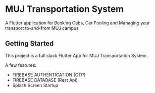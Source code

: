 # MUJ Transportation System

A Flutter application for Booking Cabs, Car Pooling and Managing your transport to-and-from MUJ campus

## Getting Started

This project is a full stack Flutter App for MUJ Transportation System.

A few features:

- FIREBASE AUTHENTICATION (OTP)
- FIREBASE DATABASE (Rest Api)
- Splash Screen Startup
